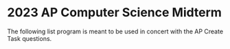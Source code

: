 2023 AP Computer Science Midterm
==================================

The following list program is meant to be used in concert with the AP Create Task questions.

